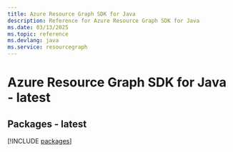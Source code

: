 ```yaml
---
title: Azure Resource Graph SDK for Java
description: Reference for Azure Resource Graph SDK for Java
ms.date: 03/13/2025
ms.topic: reference
ms.devlang: java
ms.service: resourcegraph
---
```

# Azure Resource Graph SDK for Java - latest
## Packages - latest
[!INCLUDE [packages](resource-graph-index.md)]